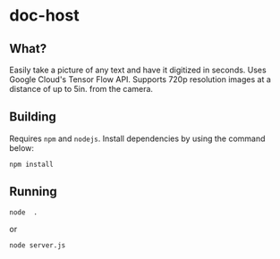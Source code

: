 # doc-host

## What?

Easily take a picture of any text and have it digitized in seconds.
Uses Google Cloud's Tensor Flow API. Supports 720p resolution images at a distance of up to 5in. from the camera.

## Building

Requires `npm` and `nodejs`. Install dependencies by using the command below:

```
npm install
```

## Running

```
node  .
```

or

```
node server.js
```
